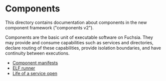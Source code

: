 # Components

This directory contains documentation about components in the new component
framework ("components v2").

Components are the basic unit of executable software on Fuchsia. They may
provide and consume capabilities such as services and directories, declare
routing of these capabilities, provide isolation boundaries, and have continuity
between executions.

- [Component manifests](component_manifests.md)
- [ELF runner](elf_runner.md)
- [Life of a service open](life_of_a_service_open.md)
